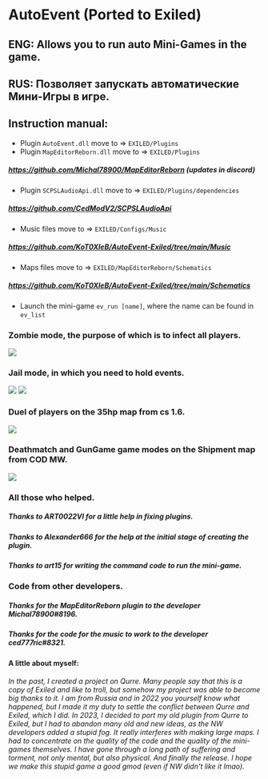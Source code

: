 # AutoEvent (Ported to Exiled)
## ENG: Allows you to run auto Mini-Games in the game.
## RUS: Позволяет запускать автоматические Мини-Игры в игре.

## Instruction manual:
- Plugin ``AutoEvent.dll`` move to => ``EXILED/Plugins``
- Plugin ``MapEditorReborn.dll``  move to => ``EXILED/Plugins``
##### https://github.com/Michal78900/MapEditorReborn (updates in discord)
- Plugin ``SCPSLAudioApi.dll``  move to => ``EXILED/Plugins/dependencies``
##### https://github.com/CedModV2/SCPSLAudioApi
- Music files move to => ``EXILED/Configs/Music``
##### https://github.com/KoT0XleB/AutoEvent-Exiled/tree/main/Music
- Maps files move to => ``EXILED/MapEditorReborn/Schematics``
##### https://github.com/KoT0XleB/AutoEvent-Exiled/tree/main/Schematics
- Launch the mini-game ``ev_run [name]``, where the name can be found in ``ev_list``

### Zombie mode, the purpose of which is to infect all players.
![](https://github.com/KoT0XleB/AutoEvent-Exiled/blob/main/Photos/Zombie.png)
### Jail mode, in which you need to hold events.
![](https://github.com/KoT0XleB/AutoEvent-Exiled/blob/main/Photos/Jail.png)
![](https://github.com/KoT0XleB/AutoEvent-Exiled/blob/main/Photos/Jail_Xmf.jpg)
### Duel of players on the 35hp map from cs 1.6.
![](https://github.com/KoT0XleB/AutoEvent-Exiled/blob/main/Photos/35Hp.png)
### Deathmatch and GunGame game modes on the Shipment map from COD MW.
![](https://github.com/KoT0XleB/AutoEvent-Exiled/blob/main/Photos/Shipment.png)

### All those who helped.
##### Thanks to ART0022VI for a little help in fixing plugins.
##### Thanks to Alexander666 for the help at the initial stage of creating the plugin.
##### Thanks to art15 for writing the command code to run the mini-game.

### Code from other developers.
##### Thanks for the MapEditorReborn plugin to the developer Michal78900#8196.
##### Thanks for the code for the music to work to the developer ced777ric#8321.

#### A little about myself:
###### In the past, I created a project on Qurre. Many people say that this is a copy of Exiled and like to troll, but somehow my project was able to become big thanks to it. I am from Russia and in 2022 you yourself know what happened, but I made it my duty to settle the conflict between Qurre and Exiled, which I did. In 2023, I decided to port my old plugin from Qurre to Exiled, but I had to abandon many old and new ideas, as the NW developers added a stupid fog. It really interferes with making large maps. I had to concentrate on the quality of the code and the quality of the mini-games themselves. I have gone through a long path of suffering and torment, not only mental, but also physical. And finally the release. I hope we make this stupid game a good gmod (even if NW didn't like it lmao).

